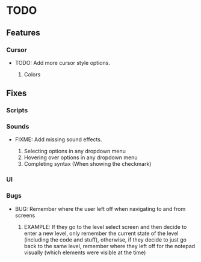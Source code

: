# TODO

## Features

### Cursor

- TODO: Add more cursor style options.

  1. Colors

## Fixes

### Scripts

### Sounds

- FIXME: Add missing sound effects.

  1. Selecting options in any dropdown menu
  2. Hovering over options in any dropdown menu
  3. Completing syntax (When showing the checkmark)

### UI

### Bugs

- BUG: Remember where the user left off when navigating to and from screens

  1. EXAMPLE: If they go to the level select screen and then decide to enter a new level, only remember the current state of the level (including the code and stuff), otherwise, if they decide to just go back to the same level, remember where they left off for the notepad visually (which elements were visible at the time)

